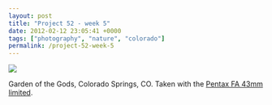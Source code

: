 ```yaml
---
layout: post
title: "Project 52 - week 5"
date: 2012-02-12 23:05:41 +0000
tags: ["photography", "nature", "colorado"]
permalink: /project-52-week-5
---
```




![](http://reluctanthacker.rollett.org/sites/default/files/images/ggods.preview.jpg)

Garden of the Gods, Colorado Springs, CO. Taken with the [Pentax FA 43mm
limited](http://www.amazon.com/gp/product/B000F8YEFO?ie=UTF8&tag=thereluhack-20&linkCode=shr&camp=213733&creative=393177&creativeASIN=B000F8YEFO&ref_=sr_1_1&qid=1329087702&sr=8-1).





